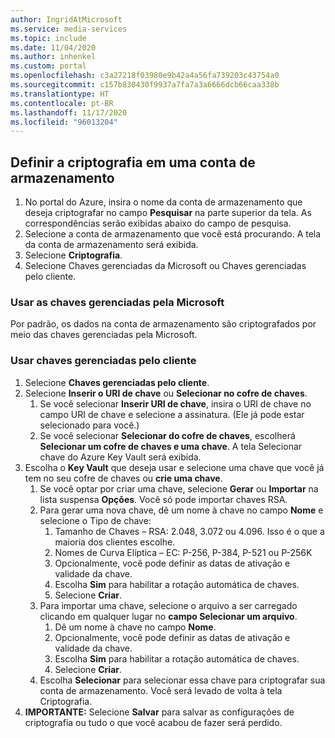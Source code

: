 ```yaml
---
author: IngridAtMicrosoft
ms.service: media-services
ms.topic: include
ms.date: 11/04/2020
ms.author: inhenkel
ms.custom: portal
ms.openlocfilehash: c3a27218f03980e9b42a4a56fa739203c43754a0
ms.sourcegitcommit: c157b830430f9937a7fa7a3a6666dcb66caa338b
ms.translationtype: HT
ms.contentlocale: pt-BR
ms.lasthandoff: 11/17/2020
ms.locfileid: "96013204"
---
```

<!--Set the encryption on storage account in the portal-->

## <a name="set-the-encryption-on-a-storage-account"></a>Definir a criptografia em uma conta de armazenamento

1. No portal do Azure, insira o nome da conta de armazenamento que deseja criptografar no campo **Pesquisar** na parte superior da tela.  As correspondências serão exibidas abaixo do campo de pesquisa.
1. Selecione a conta de armazenamento que você está procurando. A tela da conta de armazenamento será exibida.
1. Selecione **Criptografia**.
1. Selecione Chaves gerenciadas da Microsoft ou Chaves gerenciadas pelo cliente.

### <a name="use-microsoft-managed-keys"></a>Usar as chaves gerenciadas pela Microsoft

Por padrão, os dados na conta de armazenamento são criptografados por meio das chaves gerenciadas pela Microsoft.

### <a name="use-customer-managed-keys"></a>Usar chaves gerenciadas pelo cliente

1. Selecione **Chaves gerenciadas pelo cliente**.
1. Selecione **Inserir o URI de chave** ou **Selecionar no cofre de chaves**.
    1. Se você selecionar **Inserir URI de chave**, insira o URI de chave no campo URI de chave e selecione a assinatura. (Ele já pode estar selecionado para você.)
    1. Se você selecionar **Selecionar do cofre de chaves**, escolherá **Selecionar um cofre de chaves e uma chave**. A tela Selecionar chave do Azure Key Vault será exibida.
1. Escolha o **Key Vault** que deseja usar e selecione uma chave que você já tem no seu cofre de chaves ou **crie uma chave**.
    1. Se você optar por criar uma chave, selecione **Gerar** ou **Importar** na lista suspensa **Opções**. Você só pode importar chaves RSA.
    1. Para gerar uma nova chave, dê um nome à chave no campo **Nome** e selecione o Tipo de chave:
        1. Tamanho de Chaves – RSA:  2.048, 3.072 ou 4.096. Isso é o que a maioria dos clientes escolhe.
        1. Nomes de Curva Elíptica – EC: P-256, P-384, P-521 ou P-256K
        1. Opcionalmente, você pode definir as datas de ativação e validade da chave.
        1. Escolha **Sim** para habilitar a rotação automática de chaves.
        1. Selecione **Criar**.
    1. Para importar uma chave, selecione o arquivo a ser carregado clicando em qualquer lugar no **campo Selecionar um arquivo**.
        1. Dê um nome à chave no campo **Nome**.
        1. Opcionalmente, você pode definir as datas de ativação e validade da chave.
        1. Escolha **Sim** para habilitar a rotação automática de chaves.
        1. Selecione **Criar**.
    1. Escolha **Selecionar** para selecionar essa chave para criptografar sua conta de armazenamento. Você será levado de volta à tela Criptografia.
1. **IMPORTANTE:** Selecione **Salvar** para salvar as configurações de criptografia ou tudo o que você acabou de fazer será perdido.
